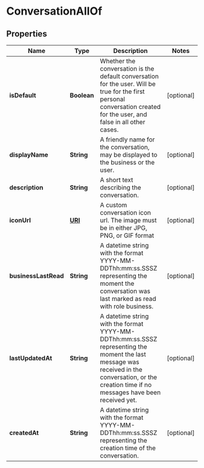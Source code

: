 

# ConversationAllOf

## Properties

Name | Type | Description | Notes
------------ | ------------- | ------------- | -------------
**isDefault** | **Boolean** | Whether the conversation is the default conversation for the user. Will be true for the first personal conversation created for the user, and false in all other cases.  |  [optional]
**displayName** | **String** | A friendly name for the conversation, may be displayed to the business or the user.  |  [optional]
**description** | **String** | A short text describing the conversation. |  [optional]
**iconUrl** | [**URI**](URI.md) | A custom conversation icon url. The image must be in either JPG, PNG, or GIF format |  [optional]
**businessLastRead** | **String** | A datetime string with the format YYYY-MM-DDThh:mm:ss.SSSZ representing the moment the conversation was last marked as read with role business.  |  [optional]
**lastUpdatedAt** | **String** | A datetime string with the format YYYY-MM-DDThh:mm:ss.SSSZ representing the moment the last message was received in the conversation, or the creation time if no messages have been received yet.  |  [optional]
**createdAt** | **String** | A datetime string with the format YYYY-MM-DDThh:mm:ss.SSSZ representing the creation time of the conversation.  |  [optional]



